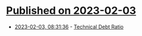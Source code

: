 # [Published on 2023-02-03](index.md)

* [2023-02-03, 08:31:36](https://news.ycombinator.com/item?id=34638721) - [Technical Debt Ratio](https://blog.georgovassilis.com/2023/01/22/technical-debt-ratio/)
